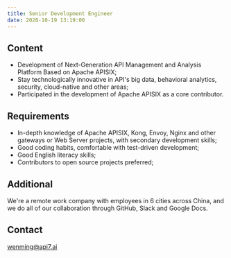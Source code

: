 ```yaml
---
title: Senior Development Engineer
date: 2020-10-19 13:19:00
---
```


## Content

- Development of Next-Generation API Management and Analysis Platform Based on Apache APISIX;
- Stay technologically innovative in API's big data, behavioral analytics, security, cloud-native and other areas;
- Participated in the development of Apache APISIX as a core contributor.

## Requirements

- In-depth knowledge of Apache APISIX, Kong, Envoy, Nginx and other gateways or Web Server projects, with secondary development skills;
- Good coding habits, comfortable with test-driven development;
- Good English literacy skills;
- Contributors to open source projects preferred;

## Additional
We're a remote work company with employees in 6 cities across China, and we do all of our collaboration through GitHub, Slack and Google Docs.

## Contact

[wenming@api7.ai](mailto:wenming@api7.ai)
